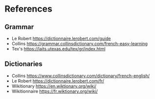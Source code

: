 # References

## Grammar

+ Le Robert <https://dictionnaire.lerobert.com/guide>
+ Collins <https://grammar.collinsdictionary.com/french-easy-learning>
+ Tex's <https://laits.utexas.edu/tex/gr/index.html>

## Dictionaries

+ Collins <https://www.collinsdictionary.com/dictionary/french-english/>
+ Le Robert <https://dictionnaire.lerobert.com/fr/>
+ Wikitionary <https://en.wiktionary.org/wiki/>
+ Wikitionnaire <https://fr.wiktionary.org/wiki/>
